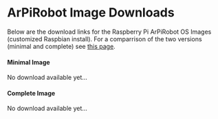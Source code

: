 # ArPiRobot Image Downloads
Below are the download links for the Raspberry Pi ArPiRobot OS Images (customized Raspbian install). For a comparrison of the two versions (minimal and complete) see [this page](imagedif.md).

#### Minimal Image
No download available yet...

#### Complete Image
No download available yet...